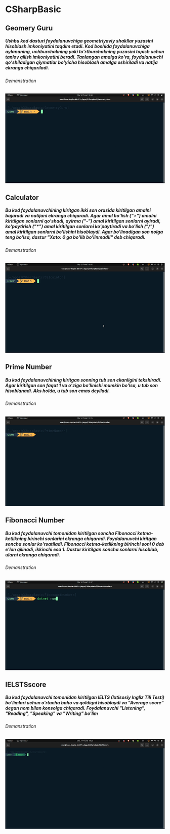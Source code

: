 # CSharpBasic

## Geomery Guru
##### Ushbu kod dasturi foydalanuvchiga geometriyaviy shakllar yuzasini hisoblash imkoniyatini taqdim etadi. Kod boshida foydalanuvchiga aylananing, uchburchakning yoki to'rtburchakning yuzasini topish uchun tanlov qilish imkoniyatini beradi. Tanlangan amalga ko'ra, foydalanuvchi qo'shiladigan qiymatlar bo'yicha hisoblash amalga oshiriladi va natija ekranga chiqariladi.

###### Demanstration
![alt text](GeometryGuru/demanstration.gif)

## Calculator
##### Bu kod foydalanuvchining kiritgan ikki son orasida kiritilgan amalni bajaradi va natijani ekranga chiqaradi. Agar amal bo'lish ("+") amalni kiritilgan sonlarni qo'shadi, ayirma ("-") amal kiritilgan sonlarni ayiradi, ko'paytirish ("*") amal kiritilgan sonlarni ko'paytiradi va bo'lish ("/") amal kiritilgan sonlarni bo'lishini hisoblaydi. Agar bo'linadigan son nolga teng bo'lsa, dastur "Xato: 0 ga bo'lib bo'linmadi!" deb chiqaradi.

###### Demanstration
![alt text](Calculator/demanstration.gif)

## Prime Number
##### Bu kod foydalanuvchining kiritgan sonning tub son ekanligini tekshiradi. Agar kiritilgan son faqat 1 va o'ziga bo'linishi mumkin bo'lsa, u tub son hisoblanadi. Aks holda, u tub son emas deyiladi.

###### Demanstration
![alt text](PrimeNumber/demanstration.gif)

## Fibonacci Number
##### Bu kod foydalanuvchi tomonidan kiritilgan soncha Fibonacci ketma-ketlikning birinchi sonlarini ekranga chiqaradi. Foydalanuvchi kiritgan soncha sonlar ko'rsatiladi. Fibonacci ketma-ketlikning birinchi soni 0 deb e'lon qilinadi, ikkinchi esa 1. Dastur kiritilgan soncha sonlarni hisoblab, ularni ekranga chiqaradi.

###### Demanstration
![alt text](FibonacciNumbers/demanstration.gif)

## IELSTSscore
##### Bu kod foydalanuvchi tomonidan kiritilgan IELTS (Ixtisosiy Ingliz Tili Testi) bo'limlari uchun o'rtacha baho va qoldiqni hisoblaydi va "Average score" degan nom bilan konsolga chiqaradi. Foydalanuvchi "Listening", "Reading", "Speaking" va "Writing" bo'lim

###### Demanstration
![alt text](<IELTSscore/2024-02-14 19-23-19 (online-video-cutter.com).gif>)